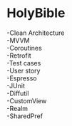 # HolyBible

-Clean Architecture  
-MVVM  
-Coroutines  
-Retrofit  
-Test cases  
-User story  
-Espresso  
-JUnit  
-Diffutil  
-CustomView  
-Realm  
-SharedPref
